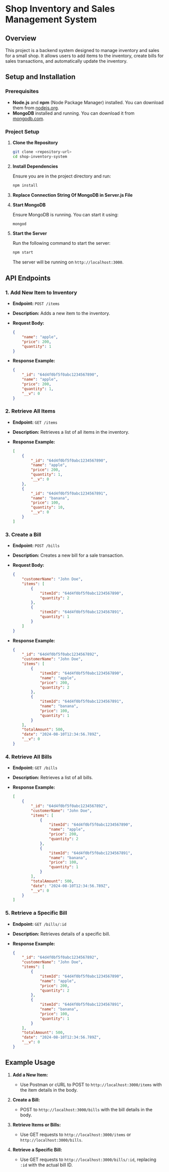 # Shop Inventory and Sales Management System

## Overview

This project is a backend system designed to manage inventory and sales for a small shop. It allows users to add items to the inventory, create bills for sales transactions, and automatically update the inventory.

## Setup and Installation

### Prerequisites

- **Node.js** and **npm** (Node Package Manager) installed. You can download them from [nodejs.org](https://nodejs.org/).
- **MongoDB** installed and running. You can download it from [mongodb.com](https://www.mongodb.com/try/download/community).

### Project Setup

1. **Clone the Repository**

   ```bash
   git clone <repository-url>
   cd shop-inventory-system
   ```

2. **Install Dependencies**

   Ensure you are in the project directory and run:

   ```bash
   npm install
   ```

3. **Replace Connection String Of MongoDB in Server.js File**

4. **Start MongoDB**

   Ensure MongoDB is running. You can start it using:

   ```bash
   mongod
   ```

5. **Start the Server**

   Run the following command to start the server:

   ```bash
   npm start
   ```

   The server will be running on `http://localhost:3000`.

## API Endpoints

### 1. **Add New Item to Inventory**

- **Endpoint:** `POST /items`
- **Description:** Adds a new item to the inventory.
- **Request Body:**

  ```json
  {
      "name": "apple",
      "price": 200,
      "quantity": 1
  }
  ```

- **Response Example:**

  ```json
  {
      "_id": "64d4f0bf5f0abc1234567890",
      "name": "apple",
      "price": 200,
      "quantity": 1,
      "__v": 0
  }
  ```

### 2. **Retrieve All Items**

- **Endpoint:** `GET /items`
- **Description:** Retrieves a list of all items in the inventory.
- **Response Example:**

  ```json
  [
      {
          "_id": "64d4f0bf5f0abc1234567890",
          "name": "apple",
          "price": 200,
          "quantity": 1,
          "__v": 0
      },
      {
          "_id": "64d4f0bf5f0abc1234567891",
          "name": "banana",
          "price": 100,
          "quantity": 10,
          "__v": 0
      }
  ]
  ```

### 3. **Create a Bill**

- **Endpoint:** `POST /bills`
- **Description:** Creates a new bill for a sale transaction.
- **Request Body:**

  ```json
  {
      "customerName": "John Doe",
      "items": [
          {
              "itemId": "64d4f0bf5f0abc1234567890",
              "quantity": 2
          },
          {
              "itemId": "64d4f0bf5f0abc1234567891",
              "quantity": 1
          }
      ]
  }
  ```

- **Response Example:**

  ```json
  {
      "_id": "64d4f0bf5f0abc1234567892",
      "customerName": "John Doe",
      "items": [
          {
              "itemId": "64d4f0bf5f0abc1234567890",
              "name": "apple",
              "price": 200,
              "quantity": 2
          },
          {
              "itemId": "64d4f0bf5f0abc1234567891",
              "name": "banana",
              "price": 100,
              "quantity": 1
          }
      ],
      "totalAmount": 500,
      "date": "2024-08-10T12:34:56.789Z",
      "__v": 0
  }
  ```

### 4. **Retrieve All Bills**

- **Endpoint:** `GET /bills`
- **Description:** Retrieves a list of all bills.
- **Response Example:**

  ```json
  [
      {
          "_id": "64d4f0bf5f0abc1234567892",
          "customerName": "John Doe",
          "items": [
              {
                  "itemId": "64d4f0bf5f0abc1234567890",
                  "name": "apple",
                  "price": 200,
                  "quantity": 2
              },
              {
                  "itemId": "64d4f0bf5f0abc1234567891",
                  "name": "banana",
                  "price": 100,
                  "quantity": 1
              }
          ],
          "totalAmount": 500,
          "date": "2024-08-10T12:34:56.789Z",
          "__v": 0
      }
  ]
  ```

### 5. **Retrieve a Specific Bill**

- **Endpoint:** `GET /bills/:id`
- **Description:** Retrieves details of a specific bill.
- **Response Example:**

  ```json
  {
      "_id": "64d4f0bf5f0abc1234567892",
      "customerName": "John Doe",
      "items": [
          {
              "itemId": "64d4f0bf5f0abc1234567890",
              "name": "apple",
              "price": 200,
              "quantity": 2
          },
          {
              "itemId": "64d4f0bf5f0abc1234567891",
              "name": "banana",
              "price": 100,
              "quantity": 1
          }
      ],
      "totalAmount": 500,
      "date": "2024-08-10T12:34:56.789Z",
      "__v": 0
  }
  ```

## Example Usage

1. **Add a New Item:**

   - Use Postman or cURL to POST to `http://localhost:3000/items` with the item details in the body.

2. **Create a Bill:**

   - POST to `http://localhost:3000/bills` with the bill details in the body.

3. **Retrieve Items or Bills:**

   - Use GET requests to `http://localhost:3000/items` or `http://localhost:3000/bills`.

4. **Retrieve a Specific Bill:**

   - Use GET requests to `http://localhost:3000/bills/:id`, replacing `:id` with the actual bill ID.
